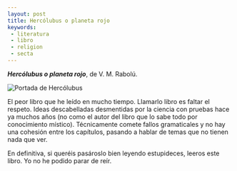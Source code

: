 ```yaml
---
layout: post
title: Hercólubus o planeta rojo
keywords:
 - literatura
 - libro
 - religion
 - secta 
---
```


___Hercólubus o planeta rojo___, de V. M. Rabolú. 

 ![Portada de Hercólubus]({{site.baseurl}}images/Hercolubus.png)

El peor libro que he leído en mucho tiempo. Llamarlo libro es faltar el respeto. Ideas descabelladas desmentidas por la ciencia con pruebas hace ya muchos años (no como el autor del libro que lo sabe todo por conocimiento místico). Técnicamente comete fallos gramaticales y no hay una cohesión entre los capítulos, pasando a hablar de temas que no tienen nada que ver. 

En definitiva, si queréis pasároslo bien leyendo estupideces, leeros este libro. Yo no he podido parar de reír. 